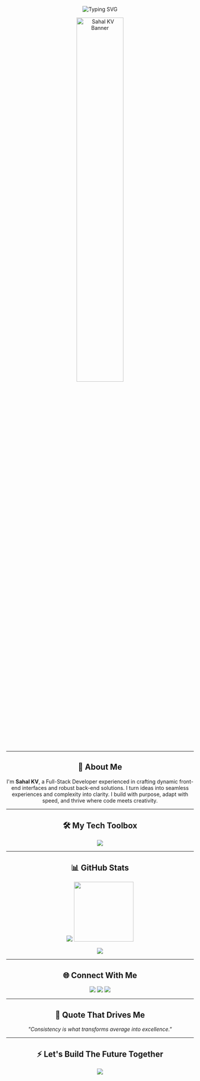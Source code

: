 
<!-- README.md -->

<p align="center">
  <img src="https://readme-typing-svg.herokuapp.com?font=Fira+Code&size=30&pause=1000&color=00F7FF&width=700&center=true&vCenter=true&lines=Hey+there+%F0%9F%91%8B+I'm+Sahal+KV;Developer+%7C+Tech+Explorer+%7C+Problem+Solver;Building+Dreams+into+Code+%F0%9F%9A%80;Welcome+to+My+World+of+Code!" alt="Typing SVG" />
</p>

<p align="center">
  <img src="https://user-images.githubusercontent.com/74038190/235224431-e8c8c12e-6826-47f1-89fb-2ddad83b3abf.gif" alt="Sahal KV Banner" width="50%" />
</p>

---

<h2 align="center">🚀 About Me</h2>

<p align="center">
  I'm <strong>Sahal KV</strong>, a Full-Stack Developer experienced in crafting dynamic front-end interfaces and robust back-end solutions. I turn ideas into seamless experiences and complexity into clarity. I build with purpose, adapt with speed, and thrive where code meets creativity.
</p>

---

<h2 align="center">🛠️ My Tech Toolbox</h2>

<p align="center">
  <img src="https://skillicons.dev/icons?i=js,ts,html,css,react,redux,nodejs,express,mongodb,git,github,figma,postman,vscode" />
</p>

---

<h2 align="center">📊 GitHub Stats</h2>

<p align="center">
  <img src="https://github-readme-stats.vercel.app/api?username=iamsahal77&show_icons=true&theme=radical&count_private=true" />

  <img src="https://github-readme-stats.vercel.app/api/top-langs/?username=iamsahal77&layout=compact&theme=radical" height="160px"/>
  
</p>

<p align="center">
  <img src="https://github-readme-activity-graph.vercel.app/graph?username=iamsahal77&theme=react-dark&area=true&hide_border=true" />
</p>

---

<h2 align="center">🌐 Connect With Me</h2>

<p align="center">
  <a href="https://www.linkedin.com/in/sahalkv" target="_blank"><img src="https://img.shields.io/badge/LinkedIn-0077B5?style=for-the-badge&logo=linkedin&logoColor=white"/></a>
  <a href="mailto:sahalkvdev@gmail.com"><img src="https://img.shields.io/badge/Gmail-D14836?style=for-the-badge&logo=gmail&logoColor=white"/></a>
  <a href="https://sahalkv.vercel.app" target="_blank"><img src="https://img.shields.io/badge/Portfolio-000000?style=for-the-badge&logo=web&logoColor=white"/></a>
</p>

---

<h2 align="center">💬 Quote That Drives Me</h2>

<p align="center">
  <em>"Consistency is what transforms average into excellence."</em><br>
</p>

---

<h2 align="center">⚡ Let's Build The Future Together</h2>

<p align="center">
  <img src="https://readme-typing-svg.herokuapp.com?font=Fira+Code&weight=500&size=24&pause=1000&color=00FFAB&width=600&lines=One+line+of+code+at+a+time...;Crafting+magic+on+the+web+%F0%9F%94%A5;Let's+collaborate%2C+innovate%2C+and+build+%F0%9F%9A%80" />
</p>

